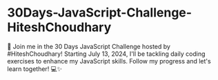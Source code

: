 # 30Days-JavaScript-Challenge-HiteshChoudhary
🚀 Join me in the 30 Days JavaScript Challenge hosted by #HiteshChoudhary! Starting July 13, 2024, I'll be tackling daily coding exercises to enhance my JavaScript skills. Follow my progress and let's learn together! 💻✨
